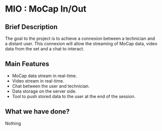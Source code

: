 # MIO : MoCap In/Out #

## Brief Description ##

The goal to the project is to achieve a connexion between a technician and a distant user. This connexion will allow the streaming of MoCap data, video data from the set and a chat to interact. 

## Main Features ##
- MoCap data stream in real-time.
- Video stream in real-time.
- Chat between the user and technician.
- Data storage on the server side.
- Tool to push stored data to the user at the end of the session.

## What we have done? ##
Nothing

